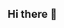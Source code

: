 ## Hi there 👋

<!--

Advanced Wireless and Security Lab (ADWISE)

Founded in 2008 under the leadership of Dr. Kemal Akkaya, ADvanced WIreless and SEcurity (ADWISE) Research Lab conducts research broadly on the networking, security and privacy aspects of Cyber-physical Systems (CPS) and Internet of Things (IoT). Our research exploits theoretical tools from communication, cryptography, game theory, optimization and social sciences while also not ignoring practical tools in terms of simulation, emulation and prototype development.  Over the last decade, our research has been funded by numerous agencies such as National Science Foundation, Department of Energy, Air Force Research Labs, Department of Labor, Cyber Florida as well as industries such as Cisco and TrendMicro.  For further details, please explore our project, people, publications and other achievements on this website.
-->
